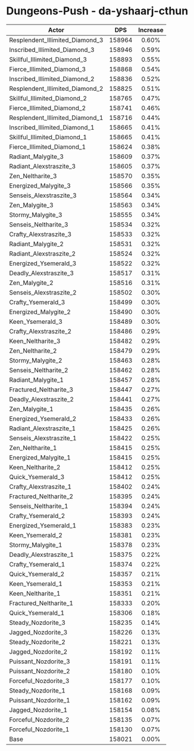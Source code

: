 # Dungeons-Push - da-yshaarj-cthun
| Actor | DPS | Increase |
|---|:---:|:---:|
|Resplendent_Illimited_Diamond_3|158964|0.60%|
|Inscribed_Illimited_Diamond_3|158946|0.59%|
|Skillful_Illimited_Diamond_3|158893|0.55%|
|Fierce_Illimited_Diamond_3|158868|0.54%|
|Inscribed_Illimited_Diamond_2|158836|0.52%|
|Resplendent_Illimited_Diamond_2|158825|0.51%|
|Skillful_Illimited_Diamond_2|158765|0.47%|
|Fierce_Illimited_Diamond_2|158741|0.46%|
|Resplendent_Illimited_Diamond_1|158716|0.44%|
|Inscribed_Illimited_Diamond_1|158665|0.41%|
|Skillful_Illimited_Diamond_1|158665|0.41%|
|Fierce_Illimited_Diamond_1|158624|0.38%|
|Radiant_Malygite_3|158609|0.37%|
|Radiant_Alexstraszite_3|158605|0.37%|
|Zen_Neltharite_3|158570|0.35%|
|Energized_Malygite_3|158566|0.35%|
|Senseis_Alexstraszite_3|158564|0.34%|
|Zen_Malygite_3|158563|0.34%|
|Stormy_Malygite_3|158555|0.34%|
|Senseis_Neltharite_3|158534|0.32%|
|Crafty_Alexstraszite_3|158533|0.32%|
|Radiant_Malygite_2|158531|0.32%|
|Radiant_Alexstraszite_2|158524|0.32%|
|Energized_Ysemerald_3|158522|0.32%|
|Deadly_Alexstraszite_3|158517|0.31%|
|Zen_Malygite_2|158516|0.31%|
|Senseis_Alexstraszite_2|158502|0.30%|
|Crafty_Ysemerald_3|158499|0.30%|
|Energized_Malygite_2|158490|0.30%|
|Keen_Ysemerald_3|158489|0.30%|
|Crafty_Alexstraszite_2|158486|0.29%|
|Keen_Neltharite_3|158482|0.29%|
|Zen_Neltharite_2|158479|0.29%|
|Stormy_Malygite_2|158463|0.28%|
|Senseis_Neltharite_2|158462|0.28%|
|Radiant_Malygite_1|158457|0.28%|
|Fractured_Neltharite_3|158447|0.27%|
|Deadly_Alexstraszite_2|158441|0.27%|
|Zen_Malygite_1|158435|0.26%|
|Energized_Ysemerald_2|158433|0.26%|
|Radiant_Alexstraszite_1|158425|0.26%|
|Senseis_Alexstraszite_1|158422|0.25%|
|Zen_Neltharite_1|158415|0.25%|
|Energized_Malygite_1|158415|0.25%|
|Keen_Neltharite_2|158412|0.25%|
|Quick_Ysemerald_3|158412|0.25%|
|Crafty_Alexstraszite_1|158402|0.24%|
|Fractured_Neltharite_2|158395|0.24%|
|Senseis_Neltharite_1|158394|0.24%|
|Crafty_Ysemerald_2|158393|0.24%|
|Energized_Ysemerald_1|158383|0.23%|
|Keen_Ysemerald_2|158381|0.23%|
|Stormy_Malygite_1|158378|0.23%|
|Deadly_Alexstraszite_1|158375|0.22%|
|Crafty_Ysemerald_1|158374|0.22%|
|Quick_Ysemerald_2|158357|0.21%|
|Keen_Ysemerald_1|158353|0.21%|
|Keen_Neltharite_1|158351|0.21%|
|Fractured_Neltharite_1|158333|0.20%|
|Quick_Ysemerald_1|158306|0.18%|
|Steady_Nozdorite_3|158235|0.14%|
|Jagged_Nozdorite_3|158226|0.13%|
|Steady_Nozdorite_2|158221|0.13%|
|Jagged_Nozdorite_2|158192|0.11%|
|Puissant_Nozdorite_3|158191|0.11%|
|Puissant_Nozdorite_2|158180|0.10%|
|Forceful_Nozdorite_3|158177|0.10%|
|Steady_Nozdorite_1|158168|0.09%|
|Puissant_Nozdorite_1|158162|0.09%|
|Jagged_Nozdorite_1|158154|0.08%|
|Forceful_Nozdorite_2|158135|0.07%|
|Forceful_Nozdorite_1|158130|0.07%|
|Base|158021|0.00%|
